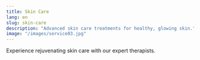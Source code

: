 ```yaml
---
title: Skin Care
lang: en
slug: skin-care
description: "Advanced skin care treatments for healthy, glowing skin."
image: "/images/service03.jpg"
---
```

Experience rejuvenating skin care with our expert therapists.
